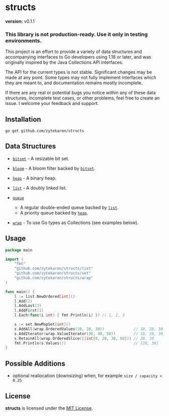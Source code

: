 # structs

**version:** v0.1.1

### This library is not production-ready. Use it only in testing environments.

This project is an effort to provide a variety of data structures
and accompanying interfaces to Go developers using 1.18 or later,
and was originally inspired by the Java Collections API interfaces.

The API for the current types is not stable. Significant changes may be
made at any point. Some types may not fully implement interfaces which
they are meant to, and documentation remains mostly incomplete.

If there are any real or potential bugs you notice within any of these
data structures, incomplete test cases, or other problems, feel free
to create an issue. I welcome your feedback and support.

## Installation

```
go get github.com/zytekaron/structs
```

## Data Structures

- [`bitset`](./bitset) - A resizable bit set.
- [`bloom`](./bloom) - A bloom filter backed by [`bitset`](./bitset).
- [`heap`](./heap) - A binary heap.
- [`list`](./list) - A doubly linked list.
- [`queue`](./queue)
    - A regular double-ended queue backed by [`list`](./list).
    - A priority queue backed by [`heap`](./heap).

- [`wrap`](./wrap) - To use Go types as Collections (see examples below).

## Usage

```go
package main

import (
	"fmt"
	"github.com/zytekaron/structs/list"
	"github.com/zytekaron/structs/set"
	"github.com/zytekaron/structs/wrap"
)

func main() {
	l := list.NewOrdered[int]()
	l.Add(2)
	l.AddLast(3)
	l.AddFirst(1)
	l.Each(func(i int) { fmt.Println(i) }) // 1, 2, 3

	s := set.NewMapSet[int]()
	s.AddAll(wrap.OrderedValues(10, 20, 30))             // 10, 20, 30
	s.AddIterator(wrap.ValueIterator(30, 40, 50))        // 10, 20, 30, 40, 50
	s.RetainAll(wrap.OrderedSlice([]int{0, 20, 30, 60})) // 20, 30
	fmt.Println(s.Values())                              // [20, 30]
}
```

## Possible Additions

- optional reallocation (downsizing) when, for example `size / capacity < 0.25`

## License

**structs** is licensed under the [MIT License](./LICENSE).
